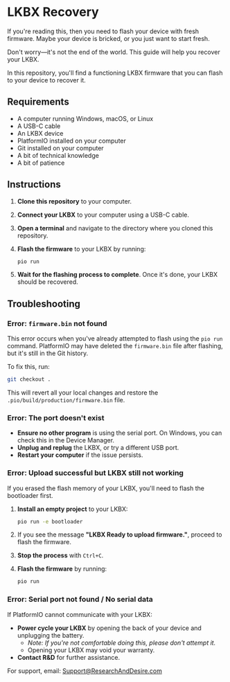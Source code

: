 # LKBX Recovery

If you're reading this, then you need to flash your device with fresh firmware. Maybe your device is bricked, or you just want to start fresh.

Don't worry—it's not the end of the world. This guide will help you recover your LKBX.

In this repository, you'll find a functioning LKBX firmware that you can flash to your device to recover it.

## Requirements

- A computer running Windows, macOS, or Linux
- A USB-C cable
- An LKBX device
- PlatformIO installed on your computer
- Git installed on your computer
- A bit of technical knowledge
- A bit of patience

## Instructions

1. **Clone this repository** to your computer.
2. **Connect your LKBX** to your computer using a USB-C cable.
3. **Open a terminal** and navigate to the directory where you cloned this repository.
4. **Flash the firmware** to your LKBX by running:

   ```bash
   pio run
   ```

5. **Wait for the flashing process to complete**. Once it's done, your LKBX should be recovered.

## Troubleshooting

### Error: `firmware.bin` not found

This error occurs when you've already attempted to flash using the `pio run` command. PlatformIO may have deleted the `firmware.bin` file after flashing, but it's still in the Git history.

To fix this, run:

```bash
git checkout .
```

This will revert all your local changes and restore the `.pio/build/production/firmware.bin` file.

### Error: The port doesn't exist

- **Ensure no other program** is using the serial port. On Windows, you can check this in the Device Manager.
- **Unplug and replug** the LKBX, or try a different USB port.
- **Restart your computer** if the issue persists.

### Error: Upload successful but LKBX still not working

If you erased the flash memory of your LKBX, you'll need to flash the bootloader first.

1. **Install an empty project** to your LKBX:

   ```bash
   pio run -e bootloader
   ```

2. If you see the message **"LKBX Ready to upload firmware."**, proceed to flash the firmware.
3. **Stop the process** with `Ctrl+C`.
4. **Flash the firmware** by running:

   ```bash
   pio run
   ```

### Error: Serial port not found / No serial data

If PlatformIO cannot communicate with your LKBX:

- **Power cycle your LKBX** by opening the back of your device and unplugging the battery.
    - *Note: If you're not comfortable doing this, please don't attempt it.*
    - Opening your LKBX may void your warranty. 
- **Contact R&D** for further assistance.

For support, email: [Support@ResearchAndDesire.com](mailto:Support@ResearchAndDesire.com)